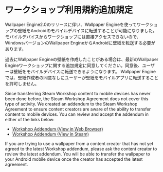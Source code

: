 # ワークショップ利用規約追加規定

Wallpaper Engine2.0のリリースに伴い、Wallpaper Engineを使ってワークショップの壁紙をAndroidのモバイルデバイスに転送することが可能になりました。 モバイルデバイスからワークショップには直接アクセスできないので、WindowsバージョンのWallpaper EngineからAndroidに壁紙を転送する必要があります。

過去にWallpaper Engineの壁紙を作成したことがある場合は、最新のWallpaper Engineワークショップに関する追加規定に同意してください。同意後、ユーザーは壁紙をモバイルデバイスに転送できるようになります。 Wallpaper Engineでは、壁紙作成者の同意なしにユーザーが壁紙をモバイルアプリに転送することを許可しません。

Since transferring Steam Workshop content to mobile devices has never been done before, the Steam Workshop Agreement does not cover this type of activity. We created an addendum to the Steam Workshop Agreement to ensure content creators are aware of the ability to transfer content to mobile devices. You can review and accept the addendum in either of the links below:

* [Workshop Addendum (View in Web Browser)](https://store.steampowered.com/workshopeula/431960/)
* <a href="steam://url/WorkshopEula/431960/">Workshop Addendum (View in Steam)</a>

If you are trying to use a wallpaper from a content creator that has not yet agreed to the latest Workshop addendum, please ask the content creator to review the latest addendum. You will be able to transfer the wallpaper to your Android mobile device once the creator has accepted the latest agreement.